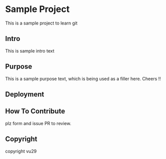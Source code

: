 # Sample Project
This is a sample project to learn git

## Intro
This is sample intro text

## Purpose
This is a sample purpose text, which is being used as a filler here. Cheers !!

## Deployment

## How To Contribute
plz form and issue PR to review.

## Copyright 
copyright vu29
